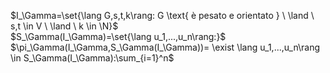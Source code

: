 $I_\Gamma=\set{\lang G,s,t,k\rang: G \text{ è pesato e orientato } \ \land \ s,t \in V \ \land \ k \in \N}$  
$S_\Gamma(I_\Gamma)=\set{\lang u_1,...,u_n\rang:}$  
$\pi_\Gamma(I_\Gamma,S_\Gamma(I_\Gamma))= \exist \lang u_1,...,u_n\rang \in S_\Gamma(I_\Gamma):\sum_{i=1}^n$